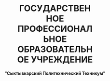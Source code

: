 <div style="text-align: center; width: 50%; margin: 0 auto;">
    <h1>ГОСУДАРСТВЕННОЕ ПРОФЕССИОНАЛЬНОЕ ОБРАЗОВАТЕЛЬНОЕ УЧРЕЖДЕНИЕ</h1>
</div>
<h4 style="text-align: center;">"Сыктывкарский Политехнический Техникум"</h4>

